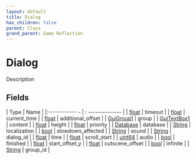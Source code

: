 ```yaml
---
layout: default
title: Dialog
has_children: false
parent: Class
grand_parent: Game Reflection
---
```

# Dialog
Description 

## Fields
| Type | Name |
|:------------ - | : -------------- |
| [float](game-reflection/components/float.md) | timeout |
| [float](game-reflection/components/float.md) | current_time |
| [float](game-reflection/components/float.md) | additional_offset |
| [GuiGroup1](game-reflection/components/gui_group1.md) | group |
| [GuiTextBox1](game-reflection/components/gui_text_box1.md) | content |
| [float](game-reflection/components/float.md) | height |
| [float](game-reflection/components/float.md) | priority |
| [Database](game-reflection/components/database.md) | database |
| [String](game-reflection/components/string.md) | localization |
| [bool](game-reflection/components/bool.md) | slowdown_affected |
| [String](game-reflection/components/string.md) | sound |
| [String](game-reflection/components/string.md) | dialog_id |
| [float](game-reflection/components/float.md) | time |
| [float](game-reflection/components/float.md) | scroll_start |
| [uint64](game-reflection/components/uint64.md) | audio |
| [bool](game-reflection/components/bool.md) | finished |
| [float](game-reflection/components/float.md) | start_offset_y |
| [float](game-reflection/components/float.md) | cutscene_offset |
| [bool](game-reflection/components/bool.md) | infinite |
| [String](game-reflection/components/string.md) | group_id |
